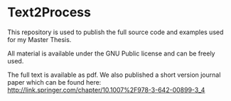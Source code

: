 Text2Process
============

This repository is used to publish the full source code and examples used for my Master Thesis.

All material is available under the GNU Public license and can be freely used.

The full text is available as pdf.
We also published a short version journal paper which can be found here:
http://link.springer.com/chapter/10.1007%2F978-3-642-00899-3_4
